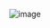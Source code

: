 ![image](https://user-images.githubusercontent.com/54847703/125050477-a60f1300-e0aa-11eb-8c0a-58c9142f1079.png)

